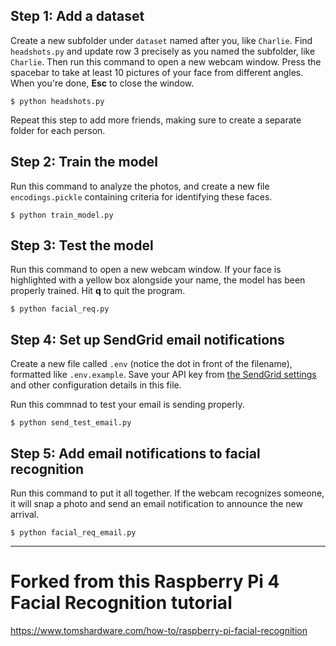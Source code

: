 
## Step 1: Add a dataset
Create a new subfolder under `dataset` named after you, like `Charlie`. Find `headshots.py` and update row 3 precisely as you named the subfolder, like `Charlie`. Then run this command to open a new webcam window. Press the spacebar to take at least 10 pictures of your face from different angles. When you're done, **Esc** to close the window.

    $ python headshots.py

Repeat this step to add more friends, making sure to create a separate folder for each person.

## Step 2: Train the model
Run this command to analyze the photos, and create a new file `encodings.pickle` containing criteria for identifying these faces.

    $ python train_model.py

## Step 3: Test the model
Run this command to open a new webcam window. If your face is highlighted with a yellow box alongside your name, the model has been properly trained. Hit **q** to quit the program.

    $ python facial_req.py

## Step 4: Set up SendGrid email notifications
Create a new file called `.env` (notice the dot in front of the filename), formatted like `.env.example`. Save your API key from [the SendGrid settings](https://app.sendgrid.com/settings/api_keys) and other configuration details in this file.

Run this commnad to test your email is sending properly.

    $ python send_test_email.py

## Step 5: Add email notifications to facial recognition
Run this command to put it all together. If the webcam recognizes someone, it will snap a photo and send an email notification to announce the new arrival. 

    $ python facial_req_email.py

---
# Forked from this Raspberry Pi 4 Facial Recognition tutorial
https://www.tomshardware.com/how-to/raspberry-pi-facial-recognition

